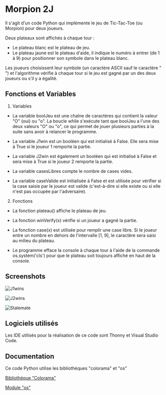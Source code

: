 # Morpion 2J

Il s'agit d'un code Python qui implémente le jeu de Tic-Tac-Toe (ou Morpion) pour deux joueurs.

Deux plateaux sont affichés à chaque tour :
- Le plateau blanc est le plateau de jeu.
- Le plateau jaune est le plateau d'aide, il indique le numéro à entrer (de 1 à 9) pour positionner son symbole dans le plateau blanc.

Les joueurs choisissent leur symbole (un caractère ASCII sauf le caractère " ") et l'algorithme vérifie à chaque tour si le jeu est gagné par un des deux joueurs ou s'il y a égalité.
## Fonctions et Variables

1. Variables

- La variable boolJeu est une chaîne de caractères qui contient la valeur "O" (oui) ou "o". La boucle while s'exécute tant que boolJeu a l'une des deux valeurs "O" ou "o", ce qui permet de jouer plusieurs parties à la suite sans avoir à relancer le programme.

- La variable J1win est un booléen qui est initialisé à False. Elle sera mise à True si le joueur 1 remporte la partie.

- La variable J2win est également un booléen qui est initialisé à False et sera mise à True si le joueur 2 remporte la partie.

- La variable casesLibres compte le nombre de cases vides.

- La variable caseValide est initialisée à False et est utilisée pour vérifier si la case saisie par le joueur est valide (c'est-à-dire si elle existe ou si elle n'est pas occupée par l'adversaire).

2. Fonctions

- La fonction plateau() affiche le plateau de jeu.

- La fonction winVerify(x) vérifie si un joueur a gagné la partie.

- La fonction case(x) est utilisée pour remplir une case libre. Si le joueur entre un nombre en dehors de l'intervalle [1, 9], le caractère sera saisi au milieu du plateau.

- Le programme efface la console à chaque tour à l'aide de la commande os.system('cls') pour que le plateau soit toujours affiché en haut de la console.


## Screenshots

![J1wins](https://media.discordapp.net/attachments/1077695127323152524/1077695147678113885/image.png)

![J2wins](https://media.discordapp.net/attachments/1077695127323152524/1077697092740460574/image.png)

![Stalemate](https://media.discordapp.net/attachments/1077695127323152524/1077697907324620810/image.png)
## Logiciels utilisés

Les IDE utilisés pour la réalisation de ce code sont Thonny et Visual Studio Code.
## Documentation

Ce code Python utilise les bibliothèques "colorama" et "os"

[Bibliothèque "Colorama"](https://pypi.org/project/colorama/)

[Module "os"](https://docs.python.org/fr/3/library/os.html)


